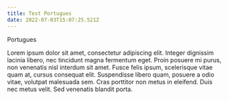 ```yaml
---
title: Test Portugues
date: 2022-07-03T15:07:25.521Z
---
```

Portugues

Lorem ipsum dolor sit amet, consectetur adipiscing elit. Integer dignissim lacinia libero, nec tincidunt magna fermentum eget. Proin posuere mi purus, non venenatis nisl interdum sit amet. Fusce felis ipsum, scelerisque vitae quam at, cursus consequat elit. Suspendisse libero quam, posuere a odio vitae, volutpat malesuada sem. Cras porttitor non metus in eleifend. Duis nec metus velit. Sed venenatis blandit porta.